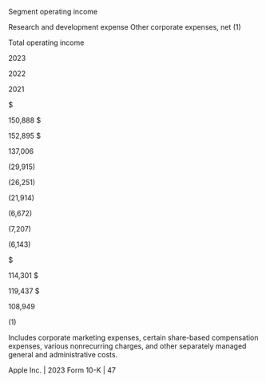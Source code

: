 Segment operating income

Research and development expense
Other corporate expenses, net (1)

Total operating income

2023

2022

2021

$

150,888  $

152,895  $

137,006

(29,915)

(26,251)

(21,914)

(6,672)

(7,207)

(6,143)

$

114,301  $

119,437  $

108,949

(1)

Includes  corporate  marketing  expenses,  certain  share-based  compensation  expenses,  various  nonrecurring  charges,  and
other separately managed general and administrative costs.

Apple Inc. | 2023 Form 10-K | 47